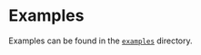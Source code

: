 # Examples

Examples can be found in the [`examples`](https://github.com/sagan-software/eosio-rust/tree/master/examples) directory.